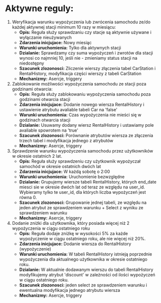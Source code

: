 # Aktywne reguly:
1.  Weryfikacja warunku wypożyczenia lub zwrócenia samochodu ze/do każdej aktywnej stacji minimum 10 razy w miesiącu:
	- **Opis:** Reguła służy sprawdzaniu czy stacje są aktywnie używane i wyłączanie nieużywanych
	- **Zdarzenia inicjujace:** Nowy miesiąc
	- **Warunki uruchomienia:** Tylko dla aktywnych stacji
	- **Dzialanie:** Sprawdzamy czy suma wypożyczeń i zwrotów dla stacji wynosi co najmniej 10, jeśli nie - zmieniamy status stacji na niedostępny
	- **Szacunek zlozonosci:** Zliczenie wierszy złączenia tabel CarStation i RentalHistory, modyfikacja części wierszy z tabeli CarStation
	- **Mechanizmy:** Asercje, triggery
1.  Zablokowanie możliwości wypożyczenia samochodu ze stacji poza godzinami otwarcia:
	- **Opis:** Reguła służy zablokowaniu wypożyczenia samochodu poza godzinami otwarcia stacji
	- **Zdarzenia inicjujace:** Dodanie nowego wiersza RentalHistory i ustawienie atrybutu avaliable tabeli Car na 'false'
	- **Warunki uruchomienia:** Czas wypożyczenia nie mieści się w godzinach otwarcia stacji
	- **Dzialanie:** Usuwamy dodany wiersz RentalHistory i ustawiamy pole avaliable spowrotem na 'true'
	- **Szacunek zlozonosci:** Porównanie atrybutów wiersza ze złączenia trzech tabel i modyfikacja jednego z atrybutów
	- **Mechanizmy:** Asercje, triggery
1.  Sprawdzenie warunku wypożyczenia samochodu przez użytkowników w okresie ostatnich 2 lat.
	- **Opis:** Reguła służy sprawdzeniu czy użytkownik wypożyczał samochód w okresie ostatnich dwóch lat
	- **Zdarzenia inicjujace:** W każdą sobotę o 2:00
	- **Warunki uruchomienia:** Uruchomienie bezwzględne
	- **Dzialanie:** Grupujemy wiersze tabeli RentalHistory, których end_date miesci sie w okresie dwóch lat od teraz ze względu na user_id. Wybieramy tylko te user_id, dla których liczba wypożyczeń jest równa 0.
	- **Szacunek zlozonosci:** Grupowanie jednej tabeli, ze względu na jeden atrybut ze sprawdzeniem warunku + Select z wyniku ze sprawdzeniem warunku
	- **Mechanizmy:** Asercje, triggery
1.  Dodanie zniżki dla użytkownika, który posiada więcej niż 2 wypożyczenia w ciągu ostatniego roku 
	- **Opis:** Reguła dodaje zniżkę w wysokości 5% za każde wypożyczenie w ciągu ostatniego roku, ale nie więcej niż 20%.
	- **Zdarzenia inicjujace:** Dodanie wiersza do RentalHistory (wypożyczenie)
	- **Warunki uruchomienia:** W tabeli RentalHistory istnieją poprzednie wypożyczenia dla aktualnego użytkownika w okresie ostatniego roku.
	- **Dzialanie:** W aktualnie dodawanym wierszu do tabeli RentalHistory modyfikujemy atrybut 'discount' w zależności od ilości wypożyczeń w ciągu ostatniego roku.
	- **Szacunek zlozonosci:** jeden select ze sprawdzeniem warunku i ewentualna modyfikacja jednego atrybutu wiersza
	- **Mechanizmy:** Asercje, triggery
